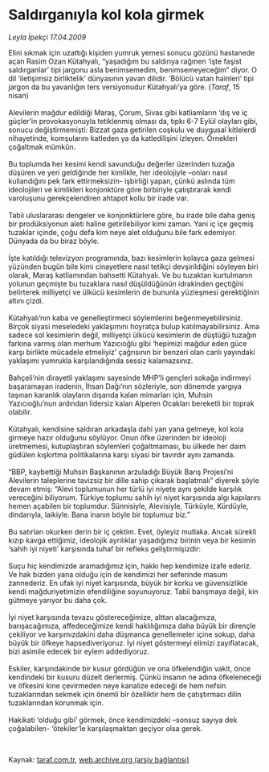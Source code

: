 # Saldırganıyla kol kola girmek

*Leyla İpekçi 17.04.2009*

<div class="taraf_structure_2col_1zq">
<div class="margen_n">



 <p>Elini sıkmak için uzattığı kişiden yumruk yemesi sonucu gözünü hastanede açan Rasim Ozan Kütahyalı, “yaşadığım bu saldırıya rağmen ‘işte faşist saldırganlar’ tipi jargonu asla benimsemedim, benimsemeyeceğim” diyor. O dil ‘iletişimsiz birliktelik’ dünyasının yavan dilidir. ‘Bölücü vatan hainleri’ tipi jargon da bu yavanlığın ters versiyonudur Kütahyalı’ya göre. (<i>Taraf</i>, 15 nisan) <br/><br/>Alevilerin mağdur edildiği Maraş, Çorum, Sivas gibi katliamların ‘dış ve iç güçler’in provokasyonuyla tetiklenmiş olması da, tıpkı 6-7 Eylül olayları gibi, sonucu değiştirmemişti: Bizzat gaza getirilen coşkulu ve duygusal kitlelerdi nihayetinde, komşularını katleden ya da katledilişini izleyen. Örnekleri çoğaltmak mümkün. <br/><br/>Bu toplumda her kesimi kendi savunduğu değerler üzerinden tuzağa düşüren ve yeri geldiğinde her kimlikle, her ideolojiyle –onları nasıl kullandığını pek fark ettirmeksizin- işbirliği yapan, çünkü aslında tüm ideolojileri ve kimlikleri konjonktüre göre birbiriyle çatıştırarak kendi varoluşunu gerekçelendiren ahtapot kollu bir irade var. <br/><br/>Tabii uluslararası dengeler ve konjonktürlere göre, bu irade bile daha geniş bir prodüksiyonun aleti haline getirilebiliyor kimi zaman. Yani iç içe geçmiş tuzaklar içinde, çoğu defa kim neye alet olduğunu bile fark edemiyor. Dünyada da bu biraz böyle. <br/><br/>İşte katıldığı televizyon programında, bazı kesimlerin kolayca gaza gelmesi yüzünden bugün bile kimi cinayetlere nasıl tetikçi devşirildiğini söyleyen biri olarak, Maraş katliamından bahsetti Kütahyalı. Ve bu tuzaktan kurtulmanın yolunun geçmişte bu tuzaklara nasıl düşüldüğünün idrakinden geçtiğini belirterek milliyetçi ve ülkücü kesimlerin de bununla yüzleşmesi gerektiğinin altını çizdi. <br/><br/>Kütahyalı’nın kaba ve genelleştirmeci söylemlerini beğenmeyebilirsiniz. Birçok siyasi meseledeki yaklaşımını hoyratça bulup katılmayabilirsiniz. Ama sadece sol kesimlerin değil, milliyetçi ülkücü kesimlerin de düştüğü tuzağın farkına varmış olan merhum Yazıcıoğlu gibi ‘hepimizi mağdur eden güce karşı birlikte mücadele etmeliyiz’ çağrısının bir benzeri olan canlı yayındaki yaklaşımı yumrukla karşılandığında sessiz kalamazsınız.<br/><br/>Bahçeli’nin dirayetli yaklaşımı sayesinde MHP’li gençleri sokağa indirmeyi başaramayan iradenin, İhsan Dağı’nın sözleriyle, son dönemde yargıya taşınan karanlık olayların dışarıda kalan mimarları için, Muhsin Yazıcıoğlu’nun ardından lidersiz kalan Alperen Ocakları bereketli bir toprak olabilir. <br/><br/>Kütahyalı, kendisine saldıran arkadaşla dahi yan yana gelmeye, kol kola girmeye hazır olduğunu söylüyor. Onun öfke üzerinden bir ideoloji üretmemesi, kutuplaştıran söylemleri çoğaltmaması, bu ülkede her daim güdülen kışkırtma politikalarına karşı siyasi bir tavırdır aynı zamanda. <br/><br/>“BBP, kaybettiği Muhsin Başkanının arzuladığı Büyük Barış Projesi’ni Alevilerin taleplerine tavizsiz bir dille sahip çıkarak başlatmalı” diyerek şöyle devam etmiş: “Alevi toplumunun her türlü iyi niyete aynı şekilde karşılık vereceğini biliyorum. Türkiye toplumu sahih iyi niyet karşısında algı kapılarını hemen açabilen bir toplumdur. Sünnisiyle, Alevisiyle, Türküyle, Kürdüyle, dindarıyla, laikiyle. Bana inanın böyle bir toplumuz biz.” <br/><br/>Bu satırları okurken derin bir iç çektim. Evet, öyleyiz mutlaka. Ancak sürekli kızıp kavga ettiğimiz, ideolojik ayrılıklar yaşadığımız birinin veya bir kesimin ‘sahih iyi niyeti’ karşısında tuhaf bir refleks geliştirmişizdir: <br/><br/>Suçu hiç kendimizde aramadığımız için, hakkı hep kendimize izafe ederiz. Ve hak bizden yana olduğu için de kendimizi her seferinde masum zannederiz. En ufak iyi niyet karşısında, büyük bir korku ve güvensizlikle kendi mağduriyetimizin efendiliğine soyunuyoruz. Tabii barışmaya değil, kin gütmeye yarıyor bu daha çok. <br/><br/>İyi niyet karşısında tevazu göstereceğimize, alttan alacağımıza, barışacağımıza, affedeceğimize kendi haklılığımıza daha büyük bir dirençle çekiliyor ve karşımızdakini daha düşmanca genellemeler içine sokup, daha büyük bir öfkeye hapsediveriyoruz. İyi niyet göstermeyi elimizi zayıflatacak, bizi asimile edecek bir eylem addediyoruz. <br/><br/>Eskiler, karşındakinde bir kusur gördüğün ve ona öfkelendiğin vakit, önce kendindeki bir kusuru düzelt derlermiş. Çünkü insanın ne adına öfkeleneceği ve öfkesini kine çevirmeden neye kanalize edeceği de hem nefsin tuzaklarından sekmek için önemli bir özelliktir hem de çatıştırmacı dilin tuzaklarından korunmak için. <br/><br/>Hakikati ‘olduğu gibi’ görmek, önce kendimizdeki –sonsuz sayıya dek çoğalabilen- ‘ötekiler’le karşılaşmaktan geçiyor olsa gerek.</p>

<br/>


<div id="taraf_not">
</div>

</div>


</div>

Kaynak: [taraf.com.tr](http://www.taraf.com.tr:80/makale/5086.htm), [web.archive.org (arşiv bağlantısı)](http://web.archive.org/web/20090517085330/http://www.taraf.com.tr:80/makale/5086.htm)
